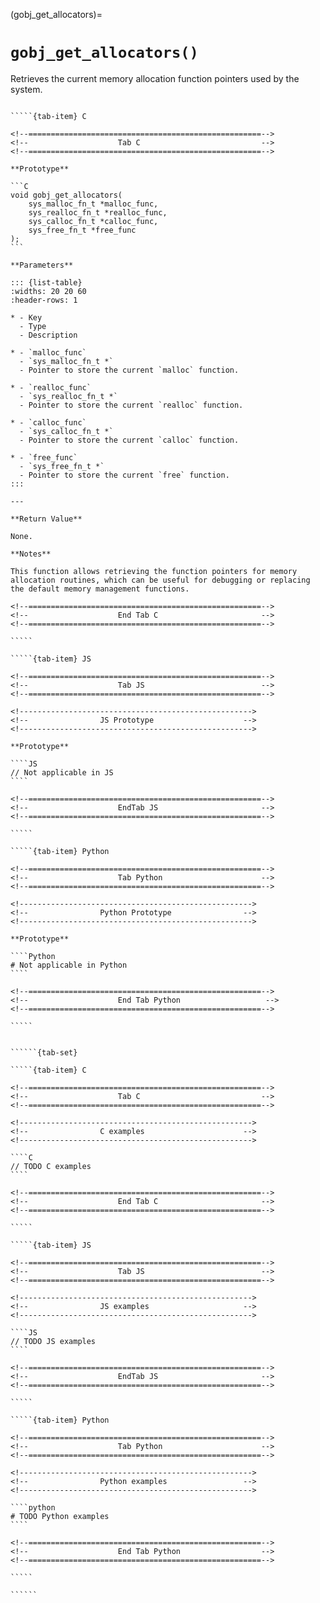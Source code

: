 <!-- ============================================================== -->
(gobj_get_allocators)=
# `gobj_get_allocators()`
<!-- ============================================================== -->

Retrieves the current memory allocation function pointers used by the system.

<!------------------------------------------------------------>
<!--                    Prototypes                          -->
<!------------------------------------------------------------>

``````{tab-set}

`````{tab-item} C

<!--====================================================-->
<!--                    Tab C                           -->
<!--====================================================-->

**Prototype**

```C
void gobj_get_allocators(
    sys_malloc_fn_t *malloc_func,
    sys_realloc_fn_t *realloc_func,
    sys_calloc_fn_t *calloc_func,
    sys_free_fn_t *free_func
);
```

**Parameters**

::: {list-table}
:widths: 20 20 60
:header-rows: 1

* - Key
  - Type
  - Description

* - `malloc_func`
  - `sys_malloc_fn_t *`
  - Pointer to store the current `malloc` function.

* - `realloc_func`
  - `sys_realloc_fn_t *`
  - Pointer to store the current `realloc` function.

* - `calloc_func`
  - `sys_calloc_fn_t *`
  - Pointer to store the current `calloc` function.

* - `free_func`
  - `sys_free_fn_t *`
  - Pointer to store the current `free` function.
:::

---

**Return Value**

None.

**Notes**

This function allows retrieving the function pointers for memory allocation routines, which can be useful for debugging or replacing the default memory management functions.

<!--====================================================-->
<!--                    End Tab C                       -->
<!--====================================================-->

`````

`````{tab-item} JS

<!--====================================================-->
<!--                    Tab JS                          -->
<!--====================================================-->

<!---------------------------------------------------->
<!--                JS Prototype                    -->
<!---------------------------------------------------->

**Prototype**

````JS
// Not applicable in JS
````

<!--====================================================-->
<!--                    EndTab JS                       -->
<!--====================================================-->

`````

`````{tab-item} Python

<!--====================================================-->
<!--                    Tab Python                      -->
<!--====================================================-->

<!---------------------------------------------------->
<!--                Python Prototype                -->
<!---------------------------------------------------->

**Prototype**

````Python
# Not applicable in Python
````

<!--====================================================-->
<!--                    End Tab Python                   -->
<!--====================================================-->

`````

``````

<!------------------------------------------------------------>
<!--                    Examples                            -->
<!------------------------------------------------------------>

```````{dropdown} Examples

``````{tab-set}

`````{tab-item} C

<!--====================================================-->
<!--                    Tab C                           -->
<!--====================================================-->

<!---------------------------------------------------->
<!--                C examples                      -->
<!---------------------------------------------------->

````C
// TODO C examples
````

<!--====================================================-->
<!--                    End Tab C                       -->
<!--====================================================-->

`````

`````{tab-item} JS

<!--====================================================-->
<!--                    Tab JS                          -->
<!--====================================================-->

<!---------------------------------------------------->
<!--                JS examples                     -->
<!---------------------------------------------------->

````JS
// TODO JS examples
````

<!--====================================================-->
<!--                    EndTab JS                       -->
<!--====================================================-->

`````

`````{tab-item} Python

<!--====================================================-->
<!--                    Tab Python                      -->
<!--====================================================-->

<!---------------------------------------------------->
<!--                Python examples                 -->
<!---------------------------------------------------->

````python
# TODO Python examples
````

<!--====================================================-->
<!--                    End Tab Python                  -->
<!--====================================================-->

`````

``````

```````

